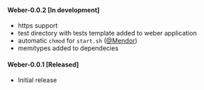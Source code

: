 #### Weber-0.0.2 [In development]

  * https support
  * test directory with tests template added to weber application
  * automatic `chmod` for `start.sh` ([@Mendor](https://github.com/Mendor))
  * memitypes added to dependecies

#### Weber-0.0.1 [Released]

  * Initial release
